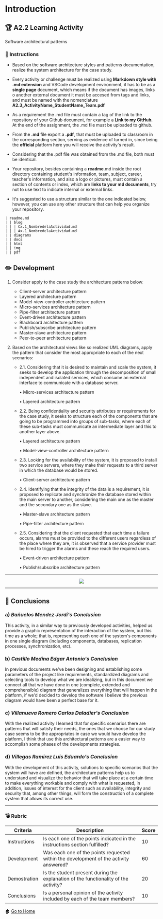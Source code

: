# Introduction

## :trophy: A2.2 Learning Activity
Software architectural patterns

### :blue_book: Instructions

* Based on the software architecture styles and patterns documentation, realize the system architecture for the case study.

* Every activity or challenge must be realized using **Markdown style with .md extension** and VSCode development environment, it has to be as a **single page** document, which means if the document has images, links o another external document it must be accesed from tags and links, and must be named with the nomenclature **A2.3_ActivityName_StudentName_Team.pdf**

* As a requirement the .md file must contain a tag of the link to the repository of your Github document, for example a **Link to my GitHub**. At the end of the assignment, the .md file must be uploaded to github.

* From the **.md** file export a **.pdf**, that must be uploaded to classroom in the corresponding section, serving as evidence of turned in, since being the **official** platform here you will receive the activity's result.

* Considering that the .pdf file was obtained from the .md file, both must be identical.

* Your repository, besides containing a **readme**.md inside the root directory containing student's information, team, subject, career, teacher's information, and also a logo or pictures, must contain a section of contents or index, which are **links to your md documents**, try not to use text to indicate internal or external links.

* It's suggested to use a structure similar to the one indicated below, however, you can use any other structure that can help you organize your repository.

~~~
| readme.md
| | blog
| | | Cx.1_NombredelaActividad.md
| | | Ax.1_NombredelaActividad.md
| | diagrams
| | docs
| | html
| | img
| | pdf
~~~

## :pencil2: Development

1. Consider apply to the case study the architecture patterns below:
    - Client-server architecture pattern
    - Layered architecture pattern
    - Model-view-controller architecture pattern
    - Micro-services architecture pattern
    - Pipe-filter architecture pattern
    - Event-driven architecture pattern
    - Blackboard architecture pattern
    - Publish/subscribe architecture pattern
    - Master-slave architecture pattern
    - Peer-to-peer architecture pattern

2. Based on the architectural views like so realized UML diagrams, apply the pattern that consider the most appropriate to each of the next scenarios:

    - 2.1. Considering that it is desired to maintain and scale the system, it seeks to develop the application through the decomposition of small independent and isolated services, which consume an external interface to communicate with a database server.

        • Micro-services architecture pattern
        
        • Layered architecture pattern

    - 2.2. Being confidentiality and security attributes or requirements for the case study, it seeks to structure each of the components that are going to be programmed into groups of sub-tasks, where each of these sub-tasks must communicate an intermediate layer and this to another layer above.
        
        • Layered architecture pattern
        
        • Model-view-controller architecture pattern

    - 2.3. Looking for the availability of the system, it is proposed to install two service servers, where they make their requests to a third server in which the database would be stored.
        
        • Client-server architecture pattern

    - 2.4. Identifying that the integrity of the data is a requirement, it is proposed to replicate and synchronize the database stored within the main server to another, considering the main one as the master and the secondary one as the slave.
        
        • Master-slave architecture pattern
        
        • Pipe-filter architecture pattern

    - 2.5. Considering that the client requested that each time a failure occurs, alarms must be provided to the different users regardless of the place where they are, it is observed that a service provider must be hired to trigger the alarms and these reach the required users.
        
        • Event-driven architecture pattern
        
        • Publish/subscribe architecture pattern

___

<p align="center">
    <img src="https://raw.githubusercontent.com/edgarcastillo17/avscastillo/main/diagrams/A2.3.ArchitecturalPatterns_Diagram.png">
</p>

___

## :paperclip: Conclusions

### a) *Bañuelos Mendez Jordi's Conclusion*

This activity, in a similar way to previously developed activities, helped us provide a graphic representation of the interaction of the system, but this time as a whole; that is, representing each one of the system's components in one single diagram (including components, databases, replication processes, synchronization, etc).

### b) *Castillo Medina Edgar Antonio's Conclusion*

In previous documents we've been designing and establishing some parameters of the project like requirements, standardized diagrams and selecting tools to develop what we are idealizing, but in this document we connect all that we have done in one (complete, extended and comprehensible) diagram that generalizes everything that will happen in the platform, if we'd decided to develop the software I believe the previous diagram would have been a perfect base for it.

### c) *Villanueva Romero Carlos Daladier's Conclusion*

With the realized activity I learned that for specific scenarios there are patterns that will satisfy their needs, the ones that we choose for our study case seems to be the appropriates in case we would have develop the platform, I think that use this architectural patterns are a easier way to accomplish some phases of the developments strategies.

### d) *Villegas Ramirez Luis Eduardo's Conclusion*

With the development of this activity, solutions to specific scenarios that the system will have are defined, the architecture patterns help us to understand and visualize the behavior that will take place at a certain time to make everything workable and comply with what is requested, in addition, issues of interest for the client such as availability, integrity and security that, among other things, will form the construction of a complete system that allows its correct use.
___

### :bomb: Rubric

| Criteria | Description | Score |
| ------------- | -------------------------------------------------------------------------------------------- | ------- |
| Instructions | Is each one of the points indicated in the instructions section fulfilled? | 10 |
| Development | Was each one of the points requested within the development of the activity answered? | 60 |
| Demostration | Is the student present during the explanation of the functionality of the activity? | 20 |
| Conclusions | Is a personal opinion of the activity included by each of the team members? | 10 |

:house: [Go to Home](https://github.com/edgarcastillo17/avscastillo "Github")
